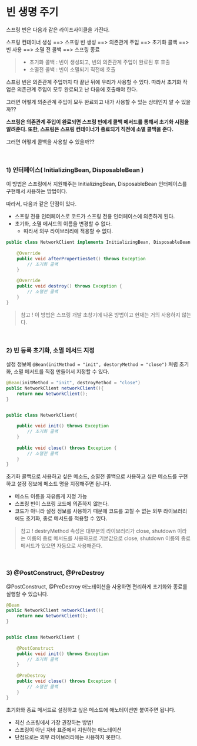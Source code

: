 # 빈 생명 주기

스프링 빈은 다음과 같은 라이프사이클을 가진다.

스프링 컨테이너 생성 ==> 스프링 빈 생성 ==> 의존관계 주입 ==> 초기화 콜백 ==> 빈 사용 ==> 소멸 전 콜백 ==> 스프링 종료

> - 초기화 콜백 : 빈이 생성되고, 빈의 의존관계 주입이 완료된 후 호출
> - 소멸전 콜백 : 빈이 소멸되기 직전에 호출

스프링 빈은 의존관계 주입까지 다 끝난 뒤에 우리가 사용할 수 있다. 따라서 초기화 작업은 의존관계 주입이 모두 완료되고 난 다음에 호출해야 한다.

그러면 어떻게 의존관계 주입이 모두 완료되고 내가 사용할 수 있는 상태인지 알 수 있을까??

**스프링은 의존관계 주입이 완료되면 스프링 빈에게 콜백 메서드를 통해서 초기화 시점을 알려준다. 또한, 스프링은 스프링 컨테이너가 종료되기 직전에 소멸 콜백을 준다.**

그러면 어떻게 콜백을 사용할 수 있을까??

<br>

### 1) 인터페이스( InitializingBean, DisposableBean )

이 방법은 스프링에서 지원해주는 InitializingBean, DisposableBean  인터페이스를 구현해서 사용하는 방법이다.

따라서, 다음과 같은 단점이 있다.

- 스프링 전용 인터페이스로 코드가 스프링 전용 인터페이스에 의존하게 된다.
- 초기화, 소멸 메서드의 이름을 변경할 수 없다.
  - 따라서 외부 라이브러리에 적용할 수 없다.

```java
public class NetworkClient implements InitializingBean, DisposableBean {
    
    @Override
    public void afterPropertiesSet() throws Exception 
        // 초기화 콜백
    }
    
    @Override
    public void destroy() throws Exception {
        // 소멸전 콜백
    }
}
```

> 참고 ! 이 방법은 스프링 개발 초창기에 나온 방법이고 현재는 거의 사용하지 않는다.

<br>

### 2) 빈 등록 초기화, 소멸 메서드 지정

설정 정보에 `@Bean(initMethod = "init", destoryMethod = "close")` 처럼 초기화, 소멸 메서드를 직접 만들어서 지정할 수 있다.

```java
@Bean(initMethod = "init", destroyMethod = "close")
public NetworkClient networkClient(){
    return new NetworkClient();
}


public class NetworkClient{
    
    public void init() throws Exception 
        // 초기화 콜백
    }
    
    public void close() throws Exception {
        // 소멸전 콜백
    }
}
```

초기화 콜백으로 사용하고 싶은 메소드, 소멸전 콜백으로 사용하고 싶은 메소드를 구현하고 설정 정보에 메소드 명을 지정해주면 됩니다.

- 메소드 이름을 자유롭게 지정 가능
- 스프링 빈이 스프링 코드에 의존하지 않는다.
- 코드가 아니라 설정 정보를 사용하기 때문에 코드를 고칠 수 없는 외부 라이브러리에도 초기화, 종료 메서드를 적용할 수 있다.

> 참고 ! destryMethod 속성은 대부분의 라이브러리가 close, shutdown 이라는 이름의 종료 메서드를 사용하므로 기본값으로 close, shutdown 이름의 종료 메서드가 있으면 자동으로 사용해준다.

<br>

### 3) @PostConstruct, @PreDestroy

@PostConstruct, @PreDestroy 애노테이션을 사용하면 편리하게 초기화와 종료를 실행할 수 있습니다.

```java
@Bean
public NetworkClient networkClient(){
    return new NetworkClient();
}


public class NetworkClient {
    
    @PostConstruct
    public void init() throws Exception 
        // 초기화 콜백
    }
    
    @PreDestroy
    public void close() throws Exception {
        // 소멸전 콜백
    }
}
```

초기화와 종료 메서드로 설정하고 싶은 메소드에 애노테이션만 붙여주면 됩니다.

- 최신 스프링에서 가장 권장하는 방법!
- 스프링이 아닌 자바 표준에서 지원하는 애노테이션
- 단점으로는 외부 라이브러리에는 사용하지 못한다.